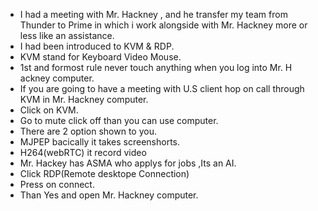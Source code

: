 
- I had a meeting with Mr. Hackney , and he transfer my team from Thunder to Prime in which i work alongside with Mr. Hackney more or less like an assistance.
- I had been introduced to KVM & RDP.
- KVM stand for Keyboard Video Mouse.
- 1st and formost rule never touch anything when you log into Mr. H ackney computer.
- If you are going to have a meeting with U.S client hop on call through KVM in Mr. Hackney computer.
- Click on KVM.
- Go to mute click off than you can use computer.
- There are 2 option shown to you.
- MJPEP bacically it takes screenshorts.
- H264(webRTC) it record video
- Mr. Hackey has ASMA who applys for jobs ,Its an AI.
- Click RDP(Remote desktope Connection)
- Press on connect.
- Than Yes and open Mr. Hackney computer.

